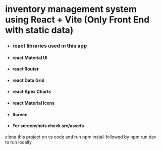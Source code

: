 # inventory management system using React + Vite (Only Front End with static data)

- ### react libraries used in this app
- #### react Material UI
- #### react Router
- #### react Data Grid
- #### react Apex Charts
- #### react Material Icons
- #### Screen
- #### For screenshots check src/assets



clone this project on vs code and run npm install followed by npm run dev to run locally 

 

